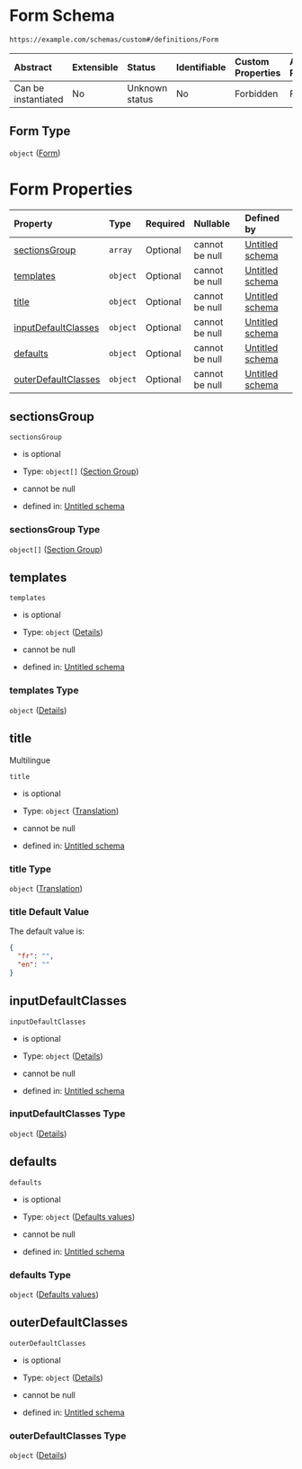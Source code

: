 # Form Schema

```txt
https://example.com/schemas/custom#/definitions/Form
```



| Abstract            | Extensible | Status         | Identifiable | Custom Properties | Additional Properties | Access Restrictions | Defined In                                                                   |
| :------------------ | :--------- | :------------- | :----------- | :---------------- | :-------------------- | :------------------ | :--------------------------------------------------------------------------- |
| Can be instantiated | No         | Unknown status | No           | Forbidden         | Forbidden             | none                | [FRW.form.schema.json\*](../out/FRW.form.schema.json "open original schema") |

## Form Type

`object` ([Form](frw-definitions-form.md))

# Form Properties

| Property                                    | Type     | Required | Nullable       | Defined by                                                                                                                                                      |
| :------------------------------------------ | :------- | :------- | :------------- | :-------------------------------------------------------------------------------------------------------------------------------------------------------------- |
| [sectionsGroup](#sectionsgroup)             | `array`  | Optional | cannot be null | [Untitled schema](frw-definitions-form-properties-sectionsgroup.md "https://example.com/schemas/custom#/definitions/Form/properties/sectionsGroup")             |
| [templates](#templates)                     | `object` | Optional | cannot be null | [Untitled schema](frw-definitions-form-properties-templates.md "https://example.com/schemas/custom#/definitions/Form/properties/templates")                     |
| [title](#title)                             | `object` | Optional | cannot be null | [Untitled schema](frw-definitions-translation.md "https://example.com/schemas/custom#/definitions/Form/properties/title")                                       |
| [inputDefaultClasses](#inputdefaultclasses) | `object` | Optional | cannot be null | [Untitled schema](frw-definitions-form-properties-inputdefaultclasses.md "https://example.com/schemas/custom#/definitions/Form/properties/inputDefaultClasses") |
| [defaults](#defaults)                       | `object` | Optional | cannot be null | [Untitled schema](frw-definitions-defaults-values.md "https://example.com/schemas/custom#/definitions/Form/properties/defaults")                                |
| [outerDefaultClasses](#outerdefaultclasses) | `object` | Optional | cannot be null | [Untitled schema](frw-definitions-form-properties-outerdefaultclasses.md "https://example.com/schemas/custom#/definitions/Form/properties/outerDefaultClasses") |

## sectionsGroup



`sectionsGroup`

*   is optional

*   Type: `object[]` ([Section Group](frw-definitions-section-group.md))

*   cannot be null

*   defined in: [Untitled schema](frw-definitions-form-properties-sectionsgroup.md "https://example.com/schemas/custom#/definitions/Form/properties/sectionsGroup")

### sectionsGroup Type

`object[]` ([Section Group](frw-definitions-section-group.md))

## templates



`templates`

*   is optional

*   Type: `object` ([Details](frw-definitions-form-properties-templates.md))

*   cannot be null

*   defined in: [Untitled schema](frw-definitions-form-properties-templates.md "https://example.com/schemas/custom#/definitions/Form/properties/templates")

### templates Type

`object` ([Details](frw-definitions-form-properties-templates.md))

## title

Multilingue

`title`

*   is optional

*   Type: `object` ([Translation](frw-definitions-translation.md))

*   cannot be null

*   defined in: [Untitled schema](frw-definitions-translation.md "https://example.com/schemas/custom#/definitions/Form/properties/title")

### title Type

`object` ([Translation](frw-definitions-translation.md))

### title Default Value

The default value is:

```json
{
  "fr": "",
  "en": ""
}
```

## inputDefaultClasses



`inputDefaultClasses`

*   is optional

*   Type: `object` ([Details](frw-definitions-form-properties-inputdefaultclasses.md))

*   cannot be null

*   defined in: [Untitled schema](frw-definitions-form-properties-inputdefaultclasses.md "https://example.com/schemas/custom#/definitions/Form/properties/inputDefaultClasses")

### inputDefaultClasses Type

`object` ([Details](frw-definitions-form-properties-inputdefaultclasses.md))

## defaults



`defaults`

*   is optional

*   Type: `object` ([Defaults values](frw-definitions-defaults-values.md))

*   cannot be null

*   defined in: [Untitled schema](frw-definitions-defaults-values.md "https://example.com/schemas/custom#/definitions/Form/properties/defaults")

### defaults Type

`object` ([Defaults values](frw-definitions-defaults-values.md))

## outerDefaultClasses



`outerDefaultClasses`

*   is optional

*   Type: `object` ([Details](frw-definitions-form-properties-outerdefaultclasses.md))

*   cannot be null

*   defined in: [Untitled schema](frw-definitions-form-properties-outerdefaultclasses.md "https://example.com/schemas/custom#/definitions/Form/properties/outerDefaultClasses")

### outerDefaultClasses Type

`object` ([Details](frw-definitions-form-properties-outerdefaultclasses.md))
